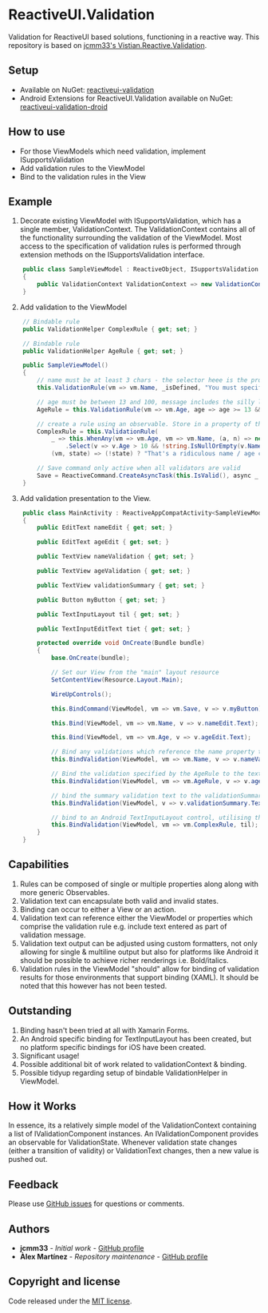 # ReactiveUI.Validation

Validation for ReactiveUI based solutions, functioning in a reactive way. This repository is based on [jcmm33's Vistian.Reactive.Validation](https://github.com/jcmm33/ReactiveUI.Validation).

## Setup
* Available on NuGet: [reactiveui-validation](https://www.nuget.org/packages/reactiveui-validation/)
* Android Extensions for ReactiveUI.Validation available on NuGet: [reactiveui-validation-droid](https://www.nuget.org/packages/reactiveui-validation-droid)

## How to use

* For those ViewModels which need validation, implement ISupportsValidation
* Add validation rules to the ViewModel
* Bind to the validation rules in the View

## Example

1. Decorate existing ViewModel with ISupportsValidation, which has a single member, ValidationContext. The ValidationContext contains all of the functionality surrounding the validation of the ViewModel.  Most access to the specification of validation rules is performed through extension methods on the ISupportsValidation interface.

```cs
    public class SampleViewModel : ReactiveObject, ISupportsValidation
    {
        public ValidationContext ValidationContext => new ValidationContext();
    }
```

2. Add validation to the ViewModel

```cs
	// Bindable rule
	public ValidationHelper ComplexRule { get; set; }

	// Bindable rule
	public ValidationHelper AgeRule { get; set; }

	public SampleViewModel()
	{
		// name must be at least 3 chars - the selector heee is the property name and its a single property validator
		this.ValidationRule(vm => vm.Name, _isDefined, "You must specify a valid name");

		// age must be between 13 and 100, message includes the silly length being passed in, store in a property of the ViewModel
		AgeRule = this.ValidationRule(vm => vm.Age, age => age >= 13 && age <= 100, (a) => $"{a} is a silly age");

		// create a rule using an observable. Store in a property of the ViewModel
		ComplexRule = this.ValidationRule(
			_ => this.WhenAny(vm => vm.Age, vm => vm.Name, (a, n) => new {Age = a.Value, Name = n.Value})
				.Select(v => v.Age > 10 && !string.IsNullOrEmpty(v.Name)),
			(vm, state) => (!state) ? "That's a ridiculous name / age combination" : string.Empty);

		// Save command only active when all validators are valid
		Save = ReactiveCommand.CreateAsyncTask(this.IsValid(), async _ => { });
	}
```

3. Add validation presentation to the View.

```cs
	public class MainActivity : ReactiveAppCompatActivity<SampleViewModel>
    {
        public EditText nameEdit { get; set; }

        public EditText ageEdit { get; set; }

        public TextView nameValidation { get; set; }

        public TextView ageValidation { get; set; }

        public TextView validationSummary { get; set; }

        public Button myButton { get; set; }

        public TextInputLayout til { get; set; }

        public TextInputEditText tiet { get; set; }

        protected override void OnCreate(Bundle bundle)
        {
            base.OnCreate(bundle);

            // Set our View from the "main" layout resource
            SetContentView(Resource.Layout.Main);

            WireUpControls();

            this.BindCommand(ViewModel, vm => vm.Save, v => v.myButton);

            this.Bind(ViewModel, vm => vm.Name, v => v.nameEdit.Text);

            this.Bind(ViewModel, vm => vm.Age, v => v.ageEdit.Text);

            // Bind any validations which reference the name property to the text of the nameValidation control
            this.BindValidation(ViewModel, vm => vm.Name, v => v.nameValidation.Text);

            // Bind the validation specified by the AgeRule to the text of the ageValidation control
            this.BindValidation(ViewModel, vm => vm.AgeRule, v => v.ageValidation.Text);

            // bind the summary validation text to the validationSummary control
            this.BindValidation(ViewModel, v => v.validationSummary.Text);

            // bind to an Android TextInputLayout control, utilising the Error property
            this.BindValidation(ViewModel, vm => vm.ComplexRule, til);
        }
    }
```

## Capabilities

1. Rules can be composed of single or multiple properties along along with more generic Observables.
2. Validation text can encapsulate both valid and invalid states.
3. Binding can occur to either a View or an action.
3. Validation text can reference either the ViewModel or properties which comprise the validation rule e.g. include text entered as part of validation message.
4. Validation text output can be adjusted using custom formatters, not only allowing for single & multiline output but also for platforms like Android it should be possible to achieve richer renderings i.e. Bold/italics.
5. Validation rules in the ViewModel "should" allow for binding of validation results for those environments that support binding (XAML). It should be noted that this however has not been tested.

## Outstanding

1. Binding hasn't been tried at all with Xamarin Forms.
2. An Android specific binding for TextInputLayout has been created, but no platform specific bindings for iOS have been created.
3. Significant usage!
4. Possible additional bit of work related to validationContext & binding.
5. Possible tidyup regarding setup of bindable ValidationHelper in ViewModel. 

## How it Works

In essence, its a relatively simple model of the ValidationContext containing a list of IValidationComponent instances. An IValidationComponent provides an observable for ValidationState. Whenever validation state changes (either a transition of validity) or ValidationText changes, then a new value is pushed out.

## Feedback

Please use [GitHub issues](https://github.com/reactiveui/ReactiveUI.Validation/issues) for questions or comments.

## Authors

* **jcmm33** - *Initial work* - [GitHub profile](https://github.com/jcmm33)
* **Àlex Martínez** - *Repository maintenance* - [GitHub profile](https://github.com/alexmartinezm)

## Copyright and license

Code released under the [MIT license](https://opensource.org/licenses/MIT).

